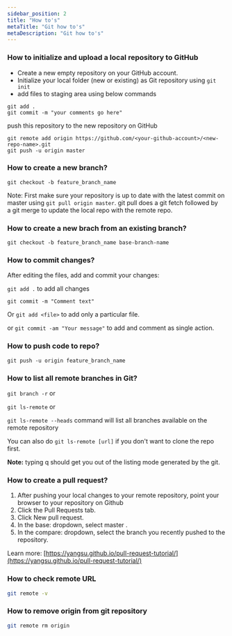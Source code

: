 ```yaml
---
sidebar_position: 2
title: "How to's"
metaTitle: "Git how to's"
metaDescription: "Git how to's"
---
```


### How to initialize and upload a local repository to GitHub
* Create a new empty repository on your GitHub account.
* Initialize your local folder (new or existing) as Git repository using `git init`
* add files to staging area using below commands
```shell
git add .
git commit -m "your comments go here"
```
push this repository to the new repository on GitHub
```shell
git remote add origin https://github.com/<your-github-account>/<new-repo-name>.git
git push -u origin master
```

### How to create a new branch?

`git checkout -b feature_branch_name`

Note: First make sure your repository is up to date with the latest commit on master using `git pull origin master`. git pull does a git fetch followed by a git merge to update the local repo with the remote repo.

### How to create a new brach from an existing branch?

`git checkout -b feature_branch_name base-branch-name`

### How to commit changes?
After editing the files, add and commit your changes:

`git add .` to add all changes

`git commit -m "Comment text"`

Or `git add <file>` to add only a particular file.

or `git commit -am "Your message"` to add and comment as single action.

### How to push code to repo?

`git push -u origin feature_branch_name`

### How to list all remote branches in Git?

`git branch -r` or

`git ls-remote` or

`git ls-remote --heads` command will list all branches available on the remote repository

You can also do `git ls-remote [url]` if you don't want to clone the repo first.

**Note:** typing q should get you out of the listing mode generated by the git.

### How to create a pull request?

1. After pushing your local changes to your remote repository, point your browser to your repository on Github 
2. Click the Pull Requests tab. 
3. Click New pull request. 
4. In the base: dropdown, select master . 
5. In the compare: dropdown, select the branch you recently pushed to the repository. 

Learn more: [https://yangsu.github.io/pull-request-tutorial/](https://yangsu.github.io/pull-request-tutorial/)

### How to check remote URL
```sh
git remote -v
```
### How to remove origin from git repository
```sh
git remote rm origin
```

